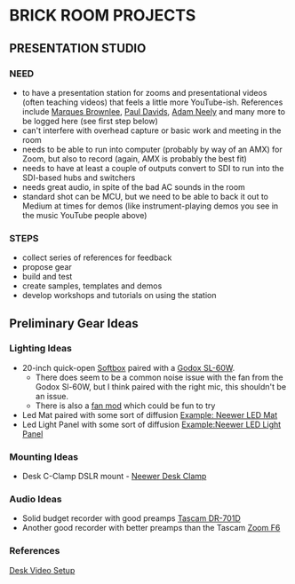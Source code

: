 # BRICK ROOM PROJECTS




## PRESENTATION STUDIO

### NEED
* to have a presentation station for zooms and presentational videos (often teaching videos) that feels a little more YouTube-ish. References include [Marques Brownlee](https://www.youtube.com/c/mkbhd), [Paul Davids](https://www.youtube.com/results?search_query=paul+davids), [Adam Neely](https://www.youtube.com/c/AdamNeely) and many more to be logged here (see first step below)
* can't interfere with overhead capture or basic work and meeting in the room
* needs to be able to run into computer (probably by way of an AMX) for Zoom, but also to record (again, AMX is probably the best fit)
* needs to have at least a couple of outputs convert to SDI to run into the SDI-based hubs and switchers
* needs great audio, in spite of the bad AC sounds in the room
* standard shot can be MCU, but we need to be able to back it out to Medium at times for demos (like instrument-playing demos you see in the music YouTube people above)



### STEPS
* collect series of references for feedback
* propose gear
* build and test
* create samples, templates and demos
* develop workshops and tutorials on using the station

## Preliminary Gear Ideas
### Lighting Ideas
* 20-inch quick-open [Softbox](https://www.amazon.com/dp/B07CXHPGZH/ref=cm_sw_em_r_mt_dp_DNCAGQJYWSKSWDV8T6D8?_encoding=UTF8&psc=1) paired with a [Godox SL-60W](https://www.bhphotovideo.com/c/product/1341997-REG/godox_sl60w_5600k_60w_white.html). 
    * There does seem to be a common noise issue with the fan from the Godox Sl-60W, but I think paired with the right mic, this shouldn't be an issue. 
    * There is also a [fan mod](https://www.google.com/url?sa=t&rct=j&q=&esrc=s&source=web&cd=&cad=rja&uact=8&ved=2ahUKEwjSoqXOt_rzAhUwnOAKHZCsC2YQwqsBegQIDRAB&url=https%3A%2F%2Fwww.youtube.com%2Fwatch%3Fv%3DFWOAzuqk7bw&usg=AOvVaw1kMDhFwPTYpsTsHU1-Q4-N) which could be fun to try
* Led Mat paired with some sort of diffusion [Example: Neewer LED Mat](https://www.amazon.com/Neewer-Rollable-Traveling-Filmmakers-Photography/dp/B07R5TKVSC)
* Led Light Panel with some sort of diffusion [Example:Neewer LED Light Panel](https://www.amazon.com/Neewer-Dimmable-Professional-Photography-3200-5600K/dp/B01934RL0U/ref=sr_1_78?keywords=video+led+panel+2000+lumens&qid=1636468410&sr=8-78)

### Mounting Ideas
* Desk C-Clamp DSLR mount - [Neewer Desk Clamp](https://www.amazon.com/dp/B095BJ15LQ/ref=cm_sw_em_r_mt_dp_dl_0JTGS95P6W98YD76WTTA)

### Audio Ideas
* Solid budget recorder with good preamps [Tascam DR-701D](https://www.adorama.com/tsdr701d.html?utm_source=rflaid913702)
* Another good recorder with better preamps than the Tascam [Zoom F6](https://www.adorama.com/zozf6.html?utm_source=rflaid913702)


### References 
[Desk Video Setup](https://www.google.com/url?sa=t&rct=j&q=&esrc=s&source=web&cd=&cad=rja&uact=8&ved=2ahUKEwjKwrWApsX0AhWGkYkEHTkaAsMQwqsBegQIAxAB&url=https%3A%2F%2Fwww.youtube.com%2Fwatch%3Fv%3D7WKrCejzVKk&usg=AOvVaw0W3ABIqXx_CIGRuw6ENjK0)
 
 